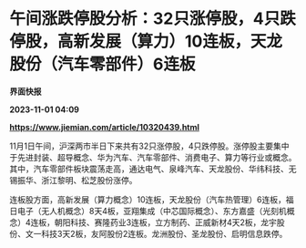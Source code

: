 # 午间涨跌停股分析：32只涨停股，4只跌停股，高新发展（算力）10连板，天龙股份（汽车零部件）6连板
**界面快报**

**2023-11-01 04:09**

**https://www.jiemian.com/article/10320439.html**

11月1日午间，沪深两市半日下来共有32只涨停股，4只跌停股。涨停股主要集中于先进封装、超导概念、华为汽车、汽车零部件、消费电子、算力等行业或概念。其中，汽车零部件板块震荡走高，通达电气、泉峰汽车、天龙股份、华纬科技、无锡振华、浙江黎明、松芝股份涨停。

连板股方面，高新发展（算力概念）10连板，天龙股份（汽车热管理）6连板，福日电子（无人机概念）8天4板，亚翔集成（中芯国际概念）、东方嘉盛（光刻机概念）4连板，朝阳科技、赛隆药业3连板，立方制药、正威新材4天2板，龙宇股份、文一科技3天2板，友阿股份2连板。龙洲股份、圣龙股份、启明信息跌停。
